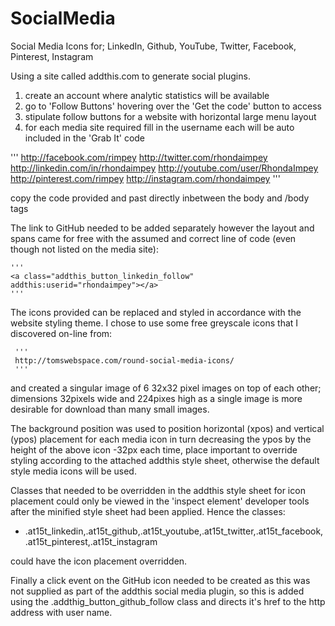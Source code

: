 SocialMedia
===========

Social Media Icons for; LinkedIn, Github, YouTube, Twitter, Facebook, Pinterest, Instagram

Using a site called addthis.com to generate social plugins.
 1. create an account where analytic statistics will be available
 2. go to 'Follow Buttons' hovering over the 'Get the code' button to access
 3. stipulate follow buttons for a website with horizontal large menu layout
 4. for each media site required fill in the username each will be auto included in the 'Grab It' code
 
'''
 http://facebook.com/rimpey
 http://twitter.com/rhondaimpey
 http://linkedin.com/in/rhondaimpey
 http://youtube.com/user/RhondaImpey
 http://pinterest.com/rimpey
 http://instagram.com/rhondaimpey
 '''

copy the code provided and past directly inbetween the body and /body tags
 
The link to GitHub needed to be added separately however the layout and spans came for free with the assumed and
correct line of code (even though not listed on the media site):
    
    '''
    <a class="addthis_button_linkedin_follow" addthis:userid="rhondaimpey"></a>
    '''
    
The icons provided can be replaced and styled in accordance with the website styling theme. I chose to use some free
greyscale icons that I discovered on-line from: 

     '''
     http://tomswebspace.com/round-social-media-icons/
     ''' 
     
and created a singular image of 6 32x32 pixel images on top of each other; dimensions 32pixels wide 
and 224pixes high as a single image is more desirable for download than many small images.

The background position was used to position horizontal (xpos) and vertical (ypos) placement for each media icon
in turn decreasing the ypos by the height of the above icon -32px each time, place important to override styling 
according to the attached addthis style sheet, otherwise the default style media icons will be used. 

Classes that needed to be overridden in the addthis style sheet for icon placement could only be viewed in the 'inspect
element' developer tools after the minified style sheet had been applied. Hence the classes:


- .at15t_linkedin,.at15t_github,.at15t_youtube,.at15t_twitter,.at15t_facebook,.at15t_pinterest,.at15t_instagram

could have the icon placement overridden.

Finally a click event on the GitHub icon needed to be created as this was not supplied as part of the addthis social
media plugin, so this is added using the .addthig_button_github_follow class and directs it's href to the http address
with user name.

    
 
